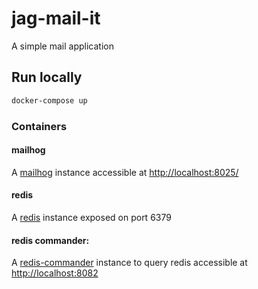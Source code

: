 # jag-mail-it

A simple mail application

## Run locally

```bash
docker-compose up
```

### Containers

#### mailhog

A [mailhog](https://github.com/mailhog/MailHog) instance accessible at [http://localhost:8025/](http://localhost:8025/)

#### redis

A [redis](https://redis.io/) instance exposed on port 6379

#### redis commander:

A [redis-commander](http://joeferner.github.io/redis-commander/) instance to query redis accessible at [http://localhost:8082](http://localhost:8082)
